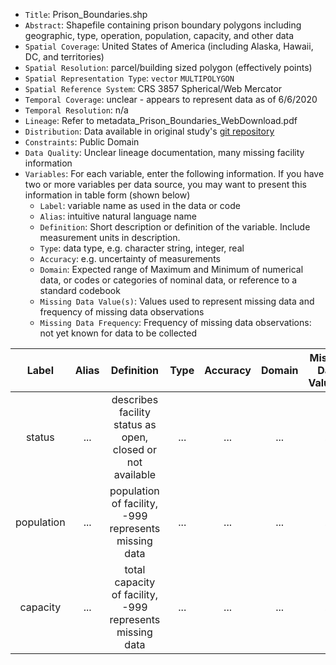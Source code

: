 - `Title`: Prison_Boundaries.shp
- `Abstract`: Shapefile containing prison boundary polygons including geographic, type, operation, population, capacity, and other data
- `Spatial Coverage`: United States of America (including Alaska, Hawaii, DC, and territories)
- `Spatial Resolution`: parcel/building sized polygon (effectively points)
- `Spatial Representation Type`: `vector` `MULTIPOLYGON`
- `Spatial Reference System`: CRS 3857 Spherical/Web Mercator
- `Temporal Coverage`: unclear - appears to represent data as of 6/6/2020
- `Temporal Resolution`: n/a
- `Lineage`: Refer to metadata_Prison_Boundaries_WebDownload.pdf
- `Distribution`: Data available in original study's [git repository](https://github.com/sparklabnyc/temperature_prisons_united_states_2024)
- `Constraints`: Public Domain
- `Data Quality`: Unclear lineage documentation, many missing facility information
- `Variables`: For each variable, enter the following information. If you have two or more variables per data source, you may want to present this information in table form (shown below)
  - `Label`: variable name as used in the data or code
  - `Alias`: intuitive natural language name
  - `Definition`: Short description or definition of the variable. Include measurement units in description.
  - `Type`: data type, e.g. character string, integer, real
  - `Accuracy`: e.g. uncertainty of measurements
  - `Domain`: Expected range of Maximum and Minimum of numerical data, or codes or categories of nominal data, or reference to a standard codebook
  - `Missing Data Value(s)`: Values used to represent missing data and frequency of missing data observations
  - `Missing Data Frequency`: Frequency of missing data observations: not yet known for data to be collected

| Label | Alias | Definition | Type | Accuracy | Domain | Missing Data Value(s) | Missing Data Frequency |
| :--: | :--: | :--: | :--: | :--: | :--: | :--: | :--: |
| status | ... | describes facility status as open, closed or not available | ... | ... | ... | ... | ... |
| population | ... | population of facility, -999 represents missing data | ... | ... | ... | ... | ... |
| capacity | ... | total capacity of facility, -999 represents missing data | ... | ... | ... | ... | ... |
